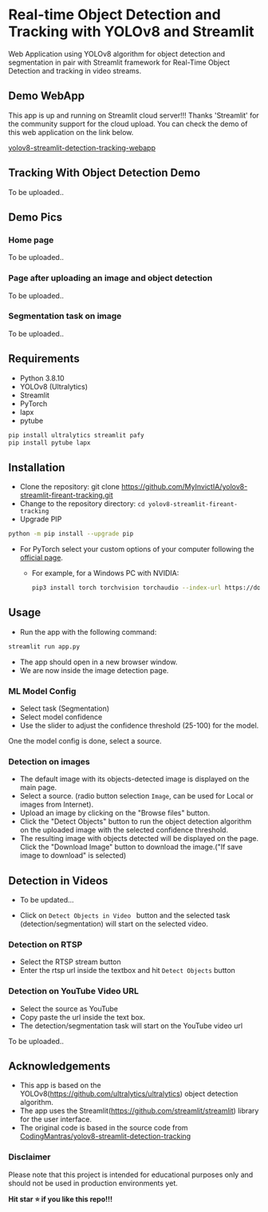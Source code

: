 # Real-time Object Detection and Tracking with YOLOv8 and Streamlit

Web Application using YOLOv8 algorithm for object detection and segmentation in pair with Streamlit framework for Real-Time Object Detection and tracking in video streams.

## Demo WebApp

This app is up and running on Streamlit cloud server!!! Thanks 'Streamlit' for the community support for the cloud upload. You can check the demo of this web application on the link below.

[yolov8-streamlit-detection-tracking-webapp]()

## Tracking With Object Detection Demo

To be uploaded..

## Demo Pics

### Home page

To be uploaded..

### Page after uploading an image and object detection

To be uploaded..

### Segmentation task on image

To be uploaded..

## Requirements

- Python 3.8.10
- YOLOv8 (Ultralytics)
- Streamlit
- PyTorch
- lapx
- pytube

```bash
pip install ultralytics streamlit pafy
pip install pytube lapx
```

## Installation

- Clone the repository: git clone <https://github.com/MyInvictIA/yolov8-streamlit-fireant-tracking.git>
- Change to the repository directory: `cd yolov8-streamlit-fireant-tracking`
- Upgrade PIP
```bash
python -m pip install --upgrade pip
```
- For PyTorch select your custom options of your computer following the [official page](https://pytorch.org/get-started/locally/).
  - For example, for a Windows PC with NVIDIA:

    ```bash
    pip3 install torch torchvision torchaudio --index-url https://download.pytorch.org/whl/cu121
    ```

## Usage

- Run the app with the following command:
```bash
streamlit run app.py
```
- The app should open in a new browser window.
- We are now inside the image detection page.

### ML Model Config

- Select task (Segmentation)
- Select model confidence
- Use the slider to adjust the confidence threshold (25-100) for the model.

One the model config is done, select a source.

### Detection on images

- The default image with its objects-detected image is displayed on the main page.
- Select a source. (radio button selection `Image`, can be used for Local or images from Internet).
- Upload an image by clicking on the "Browse files" button.
- Click the "Detect Objects" button to run the object detection algorithm on the uploaded image with the selected confidence threshold.
- The resulting image with objects detected will be displayed on the page. Click the "Download Image" button to download the image.("If save image to download" is selected)

## Detection in Videos
- To be updated...

- Click on `Detect Objects in Video ` button and the selected task (detection/segmentation) will start on the selected video.

### Detection on RTSP

- Select the RTSP stream button
- Enter the rtsp url inside the textbox and hit `Detect Objects` button

### Detection on YouTube Video URL

- Select the source as YouTube
- Copy paste the url inside the text box.
- The detection/segmentation task will start on the YouTube video url

To be uploaded..

## Acknowledgements

- This app is based on the YOLOv8(<https://github.com/ultralytics/ultralytics>) object detection algorithm.
- The app uses the Streamlit(<https://github.com/streamlit/streamlit>) library for the user interface.
- The original code is based in the source code from [CodingMantras/yolov8-streamlit-detection-tracking](https://github.com/CodingMantras/yolov8-streamlit-detection-tracking)
### Disclaimer

Please note that this project is intended for educational purposes only and should not be used in production environments yet.

**Hit star ⭐ if you like this repo!!!**
